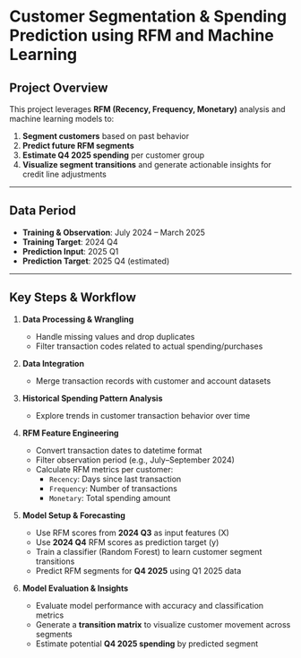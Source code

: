 # Customer Segmentation & Spending Prediction using RFM and Machine Learning

## Project Overview

This project leverages **RFM (Recency, Frequency, Monetary)** analysis and machine learning models to:

1. **Segment customers** based on past behavior  
2. **Predict future RFM segments**  
3. **Estimate Q4 2025 spending** per customer group  
4. **Visualize segment transitions** and generate actionable insights for credit line adjustments

---

## Data Period

- **Training & Observation**: July 2024 – March 2025  
- **Training Target**: 2024 Q4  
- **Prediction Input**: 2025 Q1  
- **Prediction Target**: 2025 Q4 (estimated)

---

## Key Steps & Workflow

1. **Data Processing & Wrangling**  
   - Handle missing values and drop duplicates  
   - Filter transaction codes related to actual spending/purchases  

2. **Data Integration**  
   - Merge transaction records with customer and account datasets

3. **Historical Spending Pattern Analysis**  
   - Explore trends in customer transaction behavior over time  

4. **RFM Feature Engineering**  
   - Convert transaction dates to datetime format  
   - Filter observation period (e.g., July–September 2024)  
   - Calculate RFM metrics per customer:
     - `Recency`: Days since last transaction  
     - `Frequency`: Number of transactions  
     - `Monetary`: Total spending amount  

5. **Model Setup & Forecasting**  
   - Use RFM scores from **2024 Q3** as input features (X)  
   - Use **2024 Q4** RFM scores as prediction target (y)  
   - Train a classifier (Random Forest) to learn customer segment transitions  
   - Predict RFM segments for **Q4 2025** using Q1 2025 data  

6. **Model Evaluation & Insights**  
   - Evaluate model performance with accuracy and classification metrics  
   - Generate a **transition matrix** to visualize customer movement across segments  
   - Estimate potential **Q4 2025 spending** by predicted segment  